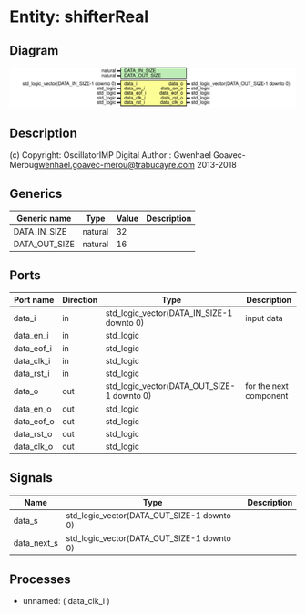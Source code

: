 # Entity: shifterReal

## Diagram

![Diagram](shifterReal.svg "Diagram")
## Description

(c) Copyright: OscillatorIMP Digital
Author : Gwenhael Goavec-Merou<gwenhael.goavec-merou@trabucayre.com>
2013-2018
## Generics

| Generic name  | Type    | Value | Description |
| ------------- | ------- | ----- | ----------- |
| DATA_IN_SIZE  | natural | 32    |             |
| DATA_OUT_SIZE | natural | 16    |             |
## Ports

| Port name  | Direction | Type                                       | Description            |
| ---------- | --------- | ------------------------------------------ | ---------------------- |
| data_i     | in        | std_logic_vector(DATA_IN_SIZE-1 downto 0)  | input data             |
| data_en_i  | in        | std_logic                                  |                        |
| data_eof_i | in        | std_logic                                  |                        |
| data_clk_i | in        | std_logic                                  |                        |
| data_rst_i | in        | std_logic                                  |                        |
| data_o     | out       | std_logic_vector(DATA_OUT_SIZE-1 downto 0) | for the next component |
| data_en_o  | out       | std_logic                                  |                        |
| data_eof_o | out       | std_logic                                  |                        |
| data_rst_o | out       | std_logic                                  |                        |
| data_clk_o | out       | std_logic                                  |                        |
## Signals

| Name         | Type                                       | Description |
| ------------ | ------------------------------------------ | ----------- |
| data_s       | std_logic_vector(DATA_OUT_SIZE-1 downto 0) |             |
|  data_next_s | std_logic_vector(DATA_OUT_SIZE-1 downto 0) |             |
## Processes
- unnamed: ( data_clk_i )
